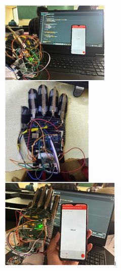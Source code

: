 ![image alt](https://github.com/kulkarni07/Gesture-Vocalizer/blob/c7387388f61c3451afe9d24b4b6feb751aa3fb3f/thank.jpg)
![image alt](https://github.com/kulkarni07/Gesture-Vocalizer/blob/6ab2eda105025ecbf9f4914395e3cb5766db3736/circuit%20.jpg)
![image alt](https://github.com/kulkarni07/Gesture-Vocalizer/blob/667f29d47e47f50cc336c22b77d9e68d4e4d8d4d/hel.jpg))
